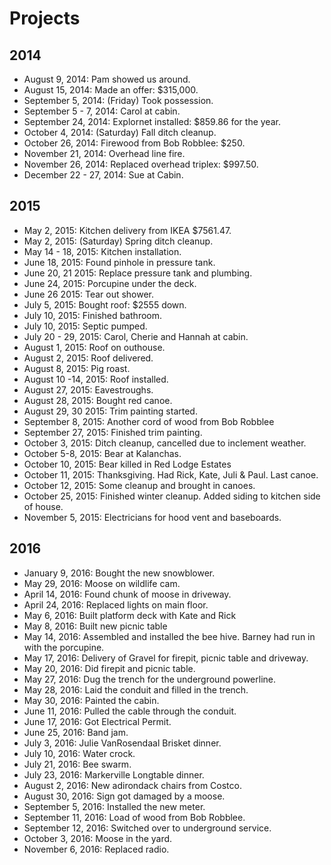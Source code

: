 # Projects

## 2014

* August 9, 2014: Pam showed us around.
* August 15, 2014: Made an offer: $315,000.
* September 5, 2014: (Friday) Took possession.
* September 5 - 7, 2014: Carol at cabin.
* September 24, 2014: Explornet installed: $859.86 for the year.
* October 4, 2014: (Saturday) Fall ditch cleanup.
* October 26, 2014: Firewood from Bob Robblee: $250.
* November 21, 2014: Overhead line fire.
* November 26, 2014: Replaced overhead triplex: $997.50.
* December 22 - 27, 2014: Sue at Cabin.

## 2015

* May 2, 2015: Kitchen delivery from IKEA $7561.47.
* May 2, 2015: (Saturday) Spring ditch cleanup.
* May 14 - 18, 2015: Kitchen installation.
* June 18, 2015: Found pinhole in pressure tank.
* June 20, 21 2015: Replace pressure tank and plumbing.
* June 24, 2015: Porcupine under the deck.
* June 26 2015: Tear out shower.
* July 5, 2015: Bought roof: $2555 down.
* July 10, 2015: Finished bathroom.
* July 10, 2015: Septic pumped.
* July 20 - 29, 2015: Carol, Cherie and Hannah at cabin.
* August 1, 2015: Roof on outhouse.
* August 2, 2015: Roof delivered.
* August 8, 2015: Pig roast.
* August 10 -14, 2015: Roof installed.
* August 27, 2015: Eavestroughs.
* August 28, 2015: Bought red canoe.
* August 29, 30 2015: Trim painting started.
* September 8, 2015: Another cord of wood from Bob Robblee
* September 27, 2015: Finished trim painting.
* October 3, 2015: Ditch cleanup, cancelled due to inclement weather.
* October 5-8, 2015: Bear at Kalanchas.
* October 10, 2015: Bear killed in Red Lodge Estates
* October 11, 2015: Thanksgiving.  Had Rick, Kate, Juli & Paul.  Last canoe.
* October 12, 2015: Some cleanup and brought in canoes.
* October 25, 2015: Finished winter cleanup.  Added siding to kitchen side of house.
* November 5, 2015: Electricians for hood vent and baseboards.

## 2016

* January 9, 2016: Bought the new snowblower.
* May 29, 2016: Moose on wildlife cam.
* April 14, 2016: Found chunk of moose in driveway.
* April 24, 2016: Replaced lights on main floor.
* May 6, 2016: Built platform deck with Kate and Rick
* May 8, 2016: Built new picnic table
* May 14, 2016: Assembled and installed the bee hive.  Barney had run in with the porcupine.
* May 17, 2016: Delivery of Gravel for firepit, picnic table and driveway.
* May 20, 2016: Did firepit and picnic table.
* May 27, 2016: Dug the trench for the underground powerline.
* May 28, 2016: Laid the conduit and filled in the trench.
* May 30, 2016: Painted the cabin.
* June 11, 2016: Pulled the cable through the conduit.
* June 17, 2016: Got Electrical Permit.
* June 25, 2016: Band jam.
* July 3, 2016: Julie VanRosendaal Brisket dinner.
* July 10, 2016: Water crock.
* July 21, 2016: Bee swarm.
* July 23, 2016: Markerville Longtable dinner.
* August 2, 2016: New adirondack chairs from Costco.
* August 30, 2016: Sign got damaged by a moose.
* September 5, 2016: Installed the new meter.
* September 11, 2016: Load of wood from Bob Robblee.
* September 12, 2016: Switched over to underground service.
* October 3, 2016: Moose in the yard.
* November 6, 2016: Replaced radio.


